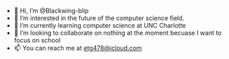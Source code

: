 - 👋 Hi, I’m @Blackwing-blip
- 👀 I’m interested in the future of the computer science field.
- 🌱 I’m currently learning computer science at UNC Charlotte
- 💞️ I’m looking to collaborate on nothing at the moment becuase I want to focus on school
- 📫 You can reach me at etg478@icloud.com

<!---
Blackwing-blip/Blackwing-blip is a ✨ special ✨ repository because its `README.md` (this file) appears on your GitHub profile.
You can click the Preview link to take a look at your changes.
--->
